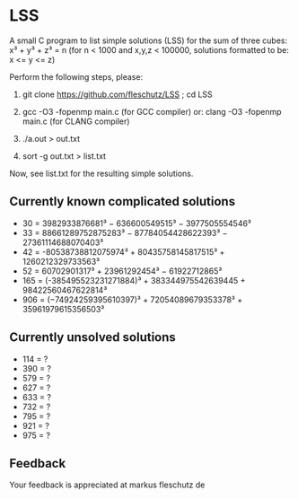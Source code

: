 LSS
===

A small C program to list simple solutions (LSS) for the sum of three cubes: x³ + y³ + z³ = n (for n < 1000 and x,y,z < 100000, solutions formatted to be: x <= y <= z)

Perform the following steps, please:

1. git clone https://github.com/fleschutz/LSS ; cd LSS

2. gcc -O3 -fopenmp main.c (for GCC compiler) or: clang -O3 -fopenmp main.c (for CLANG compiler)

3. ./a.out > out.txt

4. sort -g out.txt > list.txt

Now, see list.txt for the resulting simple solutions.


Currently known complicated solutions
-------------------------------------
* 30 = 3982933876681³ − 636600549515³ − 3977505554546³
* 33 = 88661289752875283³ − 87784054428622393³ − 27361114688070403³
* 42 = -80538738812075974³ + 80435758145817515³ + 1260212329733563³ 
* 52 = 60702901317³ + 23961292454³ − 61922712865³
* 165 = (-385495523231271884)³ + 383344975542639445 + 98422560467622814³
* 906 = (−74924259395610397)³ + 72054089679353378³ + 35961979615356503³


Currently unsolved solutions
----------------------------
* 114 = ?
* 390 = ?
* 579 = ?
* 627 = ?
* 633 = ?
* 732 = ?
* 795 = ?
* 921 = ?
* 975 = ?

Feedback
--------
Your feedback is appreciated at markus <at> fleschutz <dot> de
